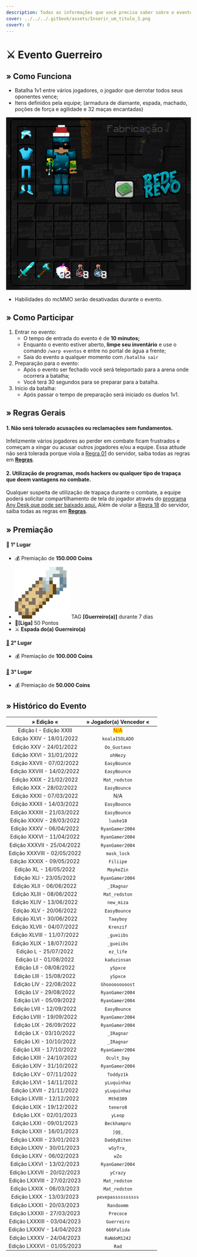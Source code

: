 ```yaml
---
description: Todas as informações que você precisa saber sobre o evento semanal Guerreiro.
cover: ../../../.gitbook/assets/Inserir_um_titulo_3.png
coverY: 0
---
```


# ⚔ Evento Guerreiro

## » Como Funciona

* Batalha 1v1 entre vários jogadores, o jogador que derrotar todos seus oponentes vence;
* Itens definidos pela equipe; (armadura de diamante, espada, machado, poções de força e agilidade e 32 maças encantadas)

![](<../../../.gitbook/assets/image (15) (1) (1) (1) (1).png>)

* Habilidades do mcMMO serão desativadas durante o evento.

## » Como Participar

1. Entrar no evento:
   * O tempo de entrada do evento é de **10 minutos;**
   * Enquanto o evento estiver aberto, **limpe seu inventário** e use o comando `/warp eventos` e entre no portal de água a frente;
   * Saia do evento a qualquer momento com `/batalha sair`&#x20;
2. Preparação para o evento:
   * Após o evento ser fechado você será teleportado para a arena onde ocorrera a batalha;
   * Você terá 30 segundos para se preparar para a batalha.&#x20;
3. Inicio da batalha:
   * Após passar o tempo de preparação será iniciado os duelos 1v1.

## » Regras Gerais

#### **1. Não será tolerado acusações ou reclamações sem fundamentos.**

Infelizmente vários jogadores ao perder em combate ficam frustrados e começam a xingar ou acusar outros jogadores e/ou a equipe. Essa atitude não será tolerada porque viola a [Regra 01](https://wiki.rederevo.com/regras/chat#01) do servidor, saiba todas as regras em [**Regras**](../../../regras/).

#### **2. Utilização de programas, mods hackers ou qualquer tipo de trapaça que deem vantagens no combate.**

Qualquer suspeita de utilização de trapaça durante o combate, a equipe poderá solicitar compartilhamento de tela do jogador através do [programa Any Desk que pode ser baixado aqui.](https://anydesk.com/pt/downloads) Além de violar a [Regra 18](https://wiki.rederevo.com/regras/jogabilidade#01-7) do servidor, saiba todas as regras em [**Regras**](../../../regras/).

## » Premiação

#### 🥇 **1° Lugar**

* 💰 Premiação de **150.000 Coins**
* <img src="../../../.gitbook/assets/image (14) (1) (2).png" alt="" data-size="line"> TAG **\[Guerreiro(a)]** durante 7 dias
* 💎**\[Liga]** 50 Pontos
* ⚔️ **Espada do(a) Guerreiro(a)**

#### [🥈](https://emojipedia.org/2nd-place-medal/) **2° Lugar**

* 💰 Premiação de **100.000 Coins**

#### [🥉](https://emojipedia.org/3rd-place-medal/) **3° Lugar**

* 💰 Premiação de **50.000 Coins**

## » Histórico do Evento

<table><thead><tr><th align="center">» Edição «</th><th align="center">» Jogador(a) Vencedor «</th><th data-hidden></th></tr></thead><tbody><tr><td align="center">Edição I - Edição XXIII</td><td align="center"><mark style="color:red;">N/A</mark></td><td></td></tr><tr><td align="center">Edição XXIV - 18/01/2022</td><td align="center"><code>koalaISOLADO</code></td><td></td></tr><tr><td align="center">Edição XXV - 24/01/2022</td><td align="center"><code>Oo_Gustavo</code></td><td></td></tr><tr><td align="center">Edição XXVI - 31/01/2022</td><td align="center"><code>ohNezy</code></td><td></td></tr><tr><td align="center">Edição XXVII - 07/02/2022</td><td align="center"><code>EasyBounce</code></td><td></td></tr><tr><td align="center">Edição XXVIII - 14/02/2022</td><td align="center"><code>EasyBounce</code></td><td></td></tr><tr><td align="center">Edição XXIX - 21/02/2022</td><td align="center"><code>Mat_redston</code></td><td></td></tr><tr><td align="center">Edição XXX - 28/02/2022</td><td align="center"><code>EasyBounce</code></td><td></td></tr><tr><td align="center">Edição XXXI - 07/03/2022</td><td align="center">N/A</td><td></td></tr><tr><td align="center">Edição XXXII - 14/03/2022</td><td align="center"><code>EasyBounce</code></td><td></td></tr><tr><td align="center">Edição XXXIII - 21/03/2022</td><td align="center"><code>EasyBounce</code></td><td></td></tr><tr><td align="center">Edição XXXIV - 28/03/2022</td><td align="center"><code>luuke18</code></td><td></td></tr><tr><td align="center">Edição XXXV - 06/04/2022</td><td align="center"><code>RyanGamer2004</code></td><td></td></tr><tr><td align="center">Edição XXXVI - 11/04/2022</td><td align="center"><code>RyanGamer2004</code></td><td></td></tr><tr><td align="center">Edição XXXVII - 25/04/2022</td><td align="center"><code>RyanGamer2004</code></td><td></td></tr><tr><td align="center">Edição XXXVIII - 02/05/2022</td><td align="center"><code>mask_lock</code></td><td></td></tr><tr><td align="center">Edição XXXIX - 09/05/2022</td><td align="center"><code>Filiipe</code></td><td></td></tr><tr><td align="center">Edição XL - 16/05/2022</td><td align="center"><code>MaykeZin</code></td><td></td></tr><tr><td align="center">Edição XLI - 23/05/2022</td><td align="center"><code>RyanGamer2004</code></td><td></td></tr><tr><td align="center">Edição XLII - 06/06/2022</td><td align="center"><code>_IRagnar</code></td><td></td></tr><tr><td align="center">Edição XLIII - 08/06/2022</td><td align="center"><code>Mat_redston</code></td><td></td></tr><tr><td align="center">Edição XLIV - 13/06/2022</td><td align="center"><code>new_miza</code></td><td></td></tr><tr><td align="center">Edição XLV - 20/06/2022</td><td align="center"><code>EasyBounce</code></td><td></td></tr><tr><td align="center">Edição XLVI - 30/06/2022</td><td align="center"><code>Taayboy</code></td><td></td></tr><tr><td align="center">Edição XLVII - 04/07/2022</td><td align="center"><code>Krenzif</code></td><td></td></tr><tr><td align="center">Edição XLVIII - 11/07/2022</td><td align="center"><code>_gueiibs</code></td><td></td></tr><tr><td align="center">Edição XLIX - 18/07/2022</td><td align="center"><code>_gueiibs</code></td><td></td></tr><tr><td align="center">Edição L - 25/07/2022</td><td align="center"><code>ez_life</code></td><td></td></tr><tr><td align="center">Edição LI - 01/08/2022</td><td align="center"><code>kaduzinsan</code></td><td></td></tr><tr><td align="center">Edição LII - 08/08/2022</td><td align="center"><code>ySpxce</code></td><td></td></tr><tr><td align="center">Edição LIII - 15/08/2022</td><td align="center"><code>ySpxce</code></td><td></td></tr><tr><td align="center">Edição LIV - 22/08/2022</td><td align="center"><code>Ghooooooooost</code></td><td></td></tr><tr><td align="center">Edição LV - 29/08/2022</td><td align="center"><code>RyanGamer2004</code></td><td></td></tr><tr><td align="center">Edição LVI - 05/09/2022</td><td align="center"><code>RyanGamer2004</code></td><td></td></tr><tr><td align="center">Edição LVII - 12/09/2022</td><td align="center"><code>EasyBounce</code></td><td></td></tr><tr><td align="center">Edição LVIII - 19/09/2022</td><td align="center"><code>RyanGamer2004</code></td><td></td></tr><tr><td align="center">Edição LIX - 26/09/2022</td><td align="center"><code>RyanGamer2004</code></td><td></td></tr><tr><td align="center">Edição LX - 03/10/2022</td><td align="center"><code>_IRagnar</code></td><td></td></tr><tr><td align="center">Edição LXI - 10/10/2022</td><td align="center"><code>_IRagnar</code></td><td></td></tr><tr><td align="center">Edição LXII - 17/10/2022</td><td align="center"><code>RyanGamer2004</code></td><td></td></tr><tr><td align="center">Edição LXIII - 24/10/2022</td><td align="center"><code>Ocult_Day</code></td><td></td></tr><tr><td align="center">Edição LXIV - 31/10/2022</td><td align="center"><code>RyanGamer2004</code></td><td></td></tr><tr><td align="center">Edição LXV - 07/11/2022</td><td align="center"><code>Toddyz1k</code></td><td></td></tr><tr><td align="center">Edição LXVI - 14/11/2022</td><td align="center"><code>yLuquinhaz</code></td><td></td></tr><tr><td align="center">Edição LXVII - 21/11/2022</td><td align="center"><code>yLuquinhaz</code></td><td></td></tr><tr><td align="center">Edição LXVIII - 12/12/2022</td><td align="center"><code>Mth0309</code></td><td></td></tr><tr><td align="center">Edição LXIX - 19/12/2022</td><td align="center"><code>tenero8</code></td><td></td></tr><tr><td align="center">Edição LXX - 02/01/2023</td><td align="center"><code>yLeop</code></td><td></td></tr><tr><td align="center">Edição LXXI - 09/01/2023</td><td align="center"><code>Beckhampro</code></td><td></td></tr><tr><td align="center">Edição LXXII - 16/01/2023</td><td align="center"><code>jgg_</code></td><td></td></tr><tr><td align="center">Edição LXXIII - 23/01/2023</td><td align="center"><code>DaddyBiten</code></td><td></td></tr><tr><td align="center">Edição LXXIV - 30/01/2023</td><td align="center"><code>wSyTra_</code></td><td></td></tr><tr><td align="center">Edição LXXV - 06/02/2023</td><td align="center"><code>wZo</code></td><td></td></tr><tr><td align="center">Edição LXXVI - 13/02/2023</td><td align="center"><code>RyanGamer2004</code></td><td></td></tr><tr><td align="center">Edição LXXVII - 20/02/2023</td><td align="center"><code>yCrazy</code></td><td></td></tr><tr><td align="center">Edição LXXVIII - 27/02/2023</td><td align="center"><code>Mat_redston</code></td><td></td></tr><tr><td align="center">Edição LXXIX - 06/03/2023</td><td align="center"><code>Mat_redston</code></td><td></td></tr><tr><td align="center">Edição LXXX - 13/03/2023</td><td align="center"><code>pevepassssssssss</code></td><td></td></tr><tr><td align="center">Edição LXXXI - 20/03/2023</td><td align="center"><code>Randoomm</code></td><td></td></tr><tr><td align="center">Edição LXXXII - 27/03/2023</td><td align="center"><code>Precoce</code></td><td></td></tr><tr><td align="center">Edição LXXXIII - 03/04/2023</td><td align="center"><code>Guerreiro</code></td><td></td></tr><tr><td align="center">Edição LXXXIV - 14/04/2023</td><td align="center"><code>666Falida</code></td><td></td></tr><tr><td align="center">Edição LXXXV - 24/04/2023</td><td align="center"><code>RaNdoM1242</code></td><td></td></tr><tr><td align="center">Edição LXXXVI - 01/05/2023</td><td align="center"><code>Rad</code></td><td></td></tr></tbody></table>

